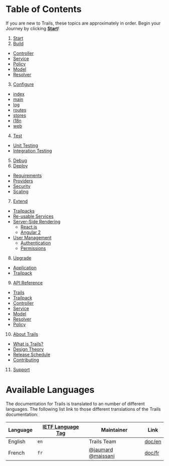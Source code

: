 # Table of Contents

If you are new to Trails, these topics are approximately in order. Begin your Journey by clicking [**Start**](/en/start.md)!

1. [Start](en/start.md)
2. [Build](en/build/)
  - [Controller](en/build/controller.md)
  - [Service](en/build/service.md)
  - [Policy](en/build/policy.md)
  - [Model](en/build/model.md)
  - [Resolver](en/build/resolver.md)
3. [Configure](en/config/)
  - [index](en/config/manifest.md)
  - [main](en/config/main.md)
  - [log](en/config/log.md)
  - [routes](en/config/routes.md)
  - [stores](en/config/stores.md)
  - [i18n](en/config/i18n.md)
  - [web](en/config/web.md)
4. [Test](en/test/)
  - [Unit Testing](en/test/unit.md)
  - [Integration Testing](en/test/integration.md)
5. [Debug](en/debug/)
6. [Deploy](en/deploy/)
  - [Requirements](en/deploy/requirements.md)
  - [Providers](en/deploy/providers.md)
  - [Security](en/deploy/security.md)
  - [Scaling](en/deploy/scaling.md)
7. [Extend](en/extend/)
  - [Trailpacks](en/extend/trailpack.md)
  - [Re-usable Services](en/extend/service.md)
  - [Server-Side Rendering](en/extend/views/)
    - [React.js](en/extend/views/react.md)
    - [Angular 2](en/extend/views/ng2.md)
  - [User Management](en/extend/users/)
    - [Authentication](en/extend/users/auth.md)
    - [Permissions](en/extend/users/permissions.md)
8. [Upgrade](en/upgrade/)
  - [Application](en/upgrade/app.md)
  - [Trailpack](en/upgrade/trailpack.md)
9. [API Reference](en/ref/)
  - [Trails](en/ref/trails.md)
  - [Trailpack](en/ref/trailpack.md)
  - [Controller](en/ref/controller.md)
  - [Service](en/ref/service.md)
  - [Model](en/ref/model.md)
  - [Resolver](en/ref/resolver.md)
  - [Policy](en/ref/policy.md)
10. [About Trails](en/about/)
  - [What is Trails?](en/about/trails.md)
  - [Design Theory](en/about/theory.md)
  - [Release Schedule](en/about/schedule.md)
  - [Contributing](en/about/contribute.md)
11. [Support](http://trailsjs.io/support)

# Available Languages
The documentation for Trails is translated to an number of different languages.
The following list link to those different translations of the Trails documentation:

| Language                     | <a href="https://en.wikipedia.org/wiki/IETF_language_tag" target="_blank">IETF Language Tag</a>  | Maintainer        | Link |
| ---------------------------- | ------- | ------------------ | ---------------------------------- |
| English                    | `en`    | Trails Team | [doc/en](en/) |
| French                     | `fr`    | [@jaumard](https://github.com/jaumard) [@maissani](https://github.com/maissani) | [doc/fr](fr/) |
